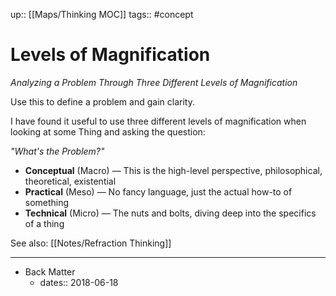 up:: [[Maps/Thinking MOC]]
tags:: #concept 

# Levels of Magnification
*Analyzing a Problem Through Three Different Levels of Magnification*

Use this to define a problem and gain clarity.

I have found it useful to use three different levels of magnification when looking at some Thing and asking the question: 

*"What's the Problem?"*

- **Conceptual** (Macro) — This is the high-level perspective, philosophical, theoretical, existential
- **Practical** (Meso) — No fancy language, just the actual how-to of something
- **Technical** (Micro) — The nuts and bolts, diving deep into the specifics of a thing

See also: [[Notes/Refraction Thinking]]

---

- Back Matter
	- dates:: 2018-06-18